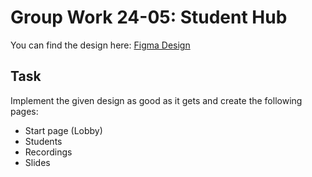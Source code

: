 # Group Work 24-05: Student Hub

You can find the design here: [Figma Design](https://www.figma.com/design/ktnMqQVUu1st1WJzZnIZKl/StudentHub---CBE?node-id=0-1&t=uOW6xdiWzMUTbQxK-1)

## Task

Implement the given design as good as it gets and create the following pages:
- Start page (Lobby)
- Students
- Recordings
- Slides
